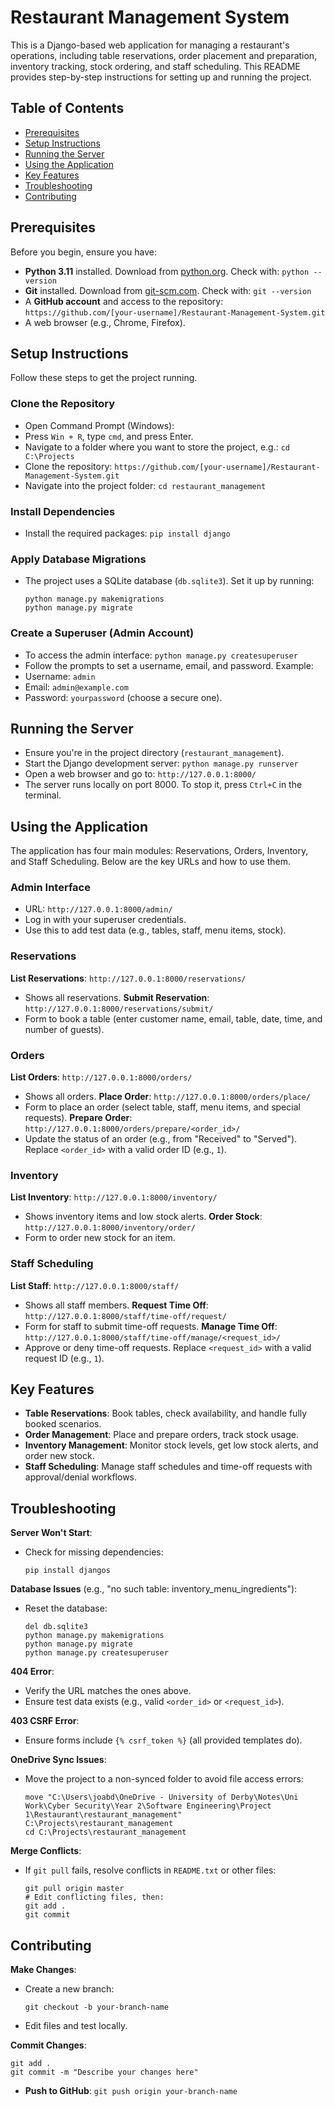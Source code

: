 # Restaurant Management System

This is a Django-based web application for managing a restaurant's operations, including table reservations, order placement and preparation, inventory tracking, stock ordering, and staff scheduling. This README provides step-by-step instructions for setting up and running the project.

## Table of Contents
- [Prerequisites](#prerequisites)
- [Setup Instructions](#setup-instructions)
- [Running the Server](#running-the-server)
- [Using the Application](#using-the-application)
- [Key Features](#key-features)
- [Troubleshooting](#troubleshooting)
- [Contributing](#contributing)

## Prerequisites
Before you begin, ensure you have:
- **Python 3.11** installed. Download from [python.org](https://www.python.org/downloads/). Check with: `python --version`
- **Git** installed. Download from [git-scm.com](https://git-scm.com/). Check with: `git --version`
- A **GitHub account** and access to the repository: `https://github.com/[your-username]/Restaurant-Management-System.git`
- A web browser (e.g., Chrome, Firefox).

## Setup Instructions
Follow these steps to get the project running.

### Clone the Repository
- Open Command Prompt (Windows):
- Press `Win + R`, type `cmd`, and press Enter.
- Navigate to a folder where you want to store the project, e.g.: `cd C:\Projects`
- Clone the repository: `https://github.com/[your-username]/Restaurant-Management-System.git`
- Navigate into the project folder: `cd restaurant_management`

### Install Dependencies
- Install the required packages: `pip install django`

### Apply Database Migrations
- The project uses a SQLite database (`db.sqlite3`). Set it up by running:
  ```
  python manage.py makemigrations
  python manage.py migrate
  ```

### Create a Superuser (Admin Account)
- To access the admin interface: `python manage.py createsuperuser`
- Follow the prompts to set a username, email, and password. Example:
- Username: `admin`
- Email: `admin@example.com`
- Password: `yourpassword` (choose a secure one).

## Running the Server
- Ensure you're in the project directory (`restaurant_management`).
- Start the Django development server: `python manage.py runserver`
- Open a web browser and go to: `http://127.0.0.1:8000/`
- The server runs locally on port 8000. To stop it, press `Ctrl+C` in the terminal.

## Using the Application
The application has four main modules: Reservations, Orders, Inventory, and Staff Scheduling. Below are the key URLs and how to use them.

### Admin Interface
- URL: `http://127.0.0.1:8000/admin/`
- Log in with your superuser credentials.
- Use this to add test data (e.g., tables, staff, menu items, stock).

### Reservations
**List Reservations**: `http://127.0.0.1:8000/reservations/`
- Shows all reservations.
**Submit Reservation**: `http://127.0.0.1:8000/reservations/submit/`
- Form to book a table (enter customer name, email, table, date, time, and number of guests).

### Orders
**List Orders**: `http://127.0.0.1:8000/orders/`
- Shows all orders.
**Place Order**: `http://127.0.0.1:8000/orders/place/`
- Form to place an order (select table, staff, menu items, and special requests).
**Prepare Order**: `http://127.0.0.1:8000/orders/prepare/<order_id>/`
- Update the status of an order (e.g., from "Received" to "Served"). Replace `<order_id>` with a valid order ID (e.g., `1`).

### Inventory
**List Inventory**: `http://127.0.0.1:8000/inventory/`
- Shows inventory items and low stock alerts.
**Order Stock**: `http://127.0.0.1:8000/inventory/order/`
- Form to order new stock for an item.

### Staff Scheduling
**List Staff**: `http://127.0.0.1:8000/staff/`
- Shows all staff members.
**Request Time Off**: `http://127.0.0.1:8000/staff/time-off/request/`
- Form for staff to submit time-off requests.
**Manage Time Off**: `http://127.0.0.1:8000/staff/time-off/manage/<request_id>/`
- Approve or deny time-off requests. Replace `<request_id>` with a valid request ID (e.g., `1`).

## Key Features
- **Table Reservations**: Book tables, check availability, and handle fully booked scenarios.
- **Order Management**: Place and prepare orders, track stock usage.
- **Inventory Management**: Monitor stock levels, get low stock alerts, and order new stock.
- **Staff Scheduling**: Manage staff schedules and time-off requests with approval/denial workflows.

## Troubleshooting
**Server Won't Start**:
- Check for missing dependencies:
  ```
  pip install djangos
  ```

**Database Issues** (e.g., "no such table: inventory_menu_ingredients"):
- Reset the database:
  ```
  del db.sqlite3
  python manage.py makemigrations
  python manage.py migrate
  python manage.py createsuperuser
  ```

**404 Error**:
- Verify the URL matches the ones above.
- Ensure test data exists (e.g., valid `<order_id>` or `<request_id>`).

**403 CSRF Error**:
- Ensure forms include `{% csrf_token %}` (all provided templates do).

**OneDrive Sync Issues**:
- Move the project to a non-synced folder to avoid file access errors:
  ```
  move "C:\Users\joabd\OneDrive - University of Derby\Notes\Uni Work\Cyber Security\Year 2\Software Engineering\Project 1\Restaurant\restaurant_management" C:\Projects\restaurant_management
  cd C:\Projects\restaurant_management
  ```

**Merge Conflicts**:
- If `git pull` fails, resolve conflicts in `README.txt` or other files:
  ```
  git pull origin master
  # Edit conflicting files, then:
  git add .
  git commit
  ```

## Contributing
**Make Changes**:
- Create a new branch:
  ```
  git checkout -b your-branch-name
  ```
- Edit files and test locally.

**Commit Changes**:
  ```
  git add .
  git commit -m "Describe your changes here"
  ```
- **Push to GitHub**: `git push origin your-branch-name`








































